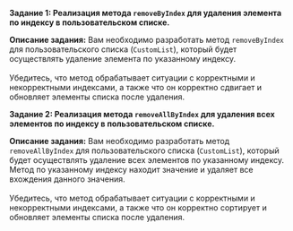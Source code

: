 **Задание 1: Реализация метода `removeByIndex` для удаления элемента по индексу в пользовательском списке.**

**Описание задания:**
Вам необходимо разработать метод `removeByIndex` для пользовательского списка (`CustomList`), который будет осуществлять удаление элемента по указанному индексу.
<br/><br/>
Убедитесь, что метод обрабатывает ситуации с корректными и некорректными индексами, а также что он корректно сдвигает и обновляет элементы списка после удаления.

**Задание 2: Реализация метода `removeAllByIndex` для удаления всех элементов по индексу в пользовательском списке.**

**Описание задания:**
Вам необходимо разработать метод `removeAllByIndex` для пользовательского списка (`CustomList`), который будет осуществлять удаление всех элементов по указанному индексу. Метод по указанному индексу находит значение и удаляет все вхождения данного значения.
<br/><br/>
Убедитесь, что метод обрабатывает ситуации с корректными и некорректными индексами, а также что он корректно сортирует и обновляет элементы списка после удаления.